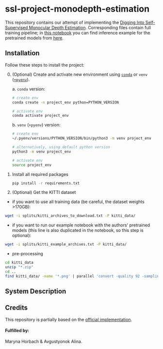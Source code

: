 # ssl-project-monodepth-estimation

This repository contains our attempt of implementing the [Digging Into Self-Supervised Monocular Depth Estimation](https://arxiv.org/pdf/1806.01260v4). Corresponding files contain full training pipeline; in [this notebook](/depth_estimation_example.ipynb) you can find inference example for the pretrained models from [here](https://github.com/nianticlabs/monodepth2).

## Installation

Follow these steps to install the project:

0. (Optional) Create and activate new environment using [`conda`](https://conda.io/projects/conda/en/latest/user-guide/getting-started.html) or `venv` ([`+pyenv`](https://github.com/pyenv/pyenv)).

   a. `conda` version:

   ```bash
   # create env
   conda create -n project_env python=PYTHON_VERSION

   # activate env
   conda activate project_env
   ```

   b. `venv` (`+pyenv`) version:

   ```bash
   # create env
   ~/.pyenv/versions/PYTHON_VERSION/bin/python3 -m venv project_env

   # alternatively, using default python version
   python3 -m venv project_env

   # activate env
   source project_env
   ```

1. Install all required packages

   ```bash
   pip install -r requirements.txt
   ```

2. (Optional) Get the KITTI dataset
  - if you want to use all training data (be careful, the dataset weights >170GB):
   ```bash
   wget -i splits/kitti_archives_to_download.txt -P kitti_data/
   ```
  - if you want to run our example notebook with the authors' pretrained models (this line is also duplicated in the notebook, so this step is optional):
   ```bash
   wget -i splits/kitti_example_archives.txt -P kitti_data/
   ```
  - pre-processing
   ```bash
   cd kitti_data
   unzip "*.zip"
   cd ..
   find kitti_data/ -name '*.png' | parallel 'convert -quality 92 -sampling-factor 2x2,1x1,1x1 {.}.png {.}.jpg && rm {}'
   ```

## System Description

## Credits

This repository is partially based on the [official implementation](https://github.com/nianticlabs/monodepth2).

#### Fulfilled by:

Maryna Horbach & Avgustyonok Alina.
